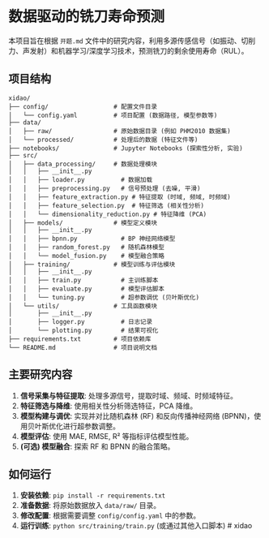 # 数据驱动的铣刀寿命预测

本项目旨在根据 `开题.md` 文件中的研究内容，利用多源传感信号（如振动、切削力、声发射）和机器学习/深度学习技术，预测铣刀的剩余使用寿命（RUL）。

## 项目结构

```
xidao/
├── config/                  # 配置文件目录
│   └── config.yaml          # 项目配置 (数据路径, 模型参数等)
├── data/
│   ├── raw/                 # 原始数据目录 (例如 PHM2010 数据集)
│   └── processed/           # 处理后的数据 (特征文件等)
├── notebooks/               # Jupyter Notebooks (探索性分析, 实验)
├── src/
│   ├── data_processing/     # 数据处理模块
│   │   ├── __init__.py
│   │   ├── loader.py          # 数据加载
│   │   ├── preprocessing.py   # 信号预处理 (去噪, 平滑)
│   │   ├── feature_extraction.py # 特征提取 (时域, 频域, 时频域)
│   │   ├── feature_selection.py  # 特征筛选 (相关性分析)
│   │   └── dimensionality_reduction.py # 特征降维 (PCA)
│   ├── models/              # 模型定义模块
│   │   ├── __init__.py
│   │   ├── bpnn.py            # BP 神经网络模型
│   │   ├── random_forest.py   # 随机森林模型
│   │   └── model_fusion.py    # 模型融合策略
│   ├── training/            # 模型训练与评估模块
│   │   ├── __init__.py
│   │   ├── train.py           # 主训练脚本
│   │   ├── evaluate.py        # 模型评估脚本
│   │   └── tuning.py          # 超参数调优 (贝叶斯优化)
│   └── utils/               # 工具函数模块
│       ├── __init__.py
│       ├── logger.py          # 日志记录
│       └── plotting.py        # 结果可视化
├── requirements.txt         # 项目依赖库
└── README.md                # 项目说明文档
```

## 主要研究内容

1.  **信号采集与特征提取**: 处理多源信号，提取时域、频域、时频域特征。
2.  **特征筛选与降维**: 使用相关性分析筛选特征，PCA 降维。
3.  **模型构建与调优**: 实现并对比随机森林 (RF) 和反向传播神经网络 (BPNN)，使用贝叶斯优化进行超参数调整。
4.  **模型评估**: 使用 MAE, RMSE, R² 等指标评估模型性能。
5.  **(可选) 模型融合**: 探索 RF 和 BPNN 的融合策略。

## 如何运行

1.  **安装依赖**: `pip install -r requirements.txt`
2.  **准备数据**: 将原始数据放入 `data/raw/` 目录。
3.  **修改配置**: 根据需要调整 `config/config.yaml` 中的参数。
4.  **运行训练**: `python src/training/train.py` (或通过其他入口脚本) # xidao
